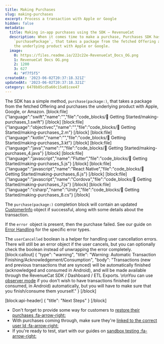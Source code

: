 ```yaml
---
title: Making Purchases
slug: making-purchases
excerpt: Process a transaction with Apple or Google
hidden: false
metadata:
  title: Making in-app purchases using the SDK – RevenueCat
  description: When it comes time to make a purchase, Purchases SDK has a simple method,
    `purchasePackage`, that takes a package from the fetched Offering and purchases
    the underlying product with Apple or Google.
  image:
    0: https://files.readme.io/222c22e-RevenueCat_Docs_OG.png
    1: RevenueCat Docs OG.png
    2: 1200
    3: 627
    4: "#f7f5f5"
createdAt: '2023-06-02T20:37:18.321Z'
updatedAt: '2023-06-02T20:37:18.321Z'
category: 6478b85cd5a60c15a01cee47
---
```

The SDK has a simple method, `purchase(package:)`, that takes a package from the fetched Offering and purchases the underlying product with Apple, Google, or Amazon. 
[block:file]
{"language":"swift","name":"","file":"code_blocks/🚀 Getting Started/making-purchases_1.swift"}
[/block]
[block:file]
{"language":"objectivec","name":"","file":"code_blocks/🚀 Getting Started/making-purchases_2.m"}
[/block]
[block:file]
{"language":"kotlin","name":"","file":"code_blocks/🚀 Getting Started/making-purchases_3.kt"}
[/block]
[block:file]
{"language":"java","name":"","file":"code_blocks/🚀 Getting Started/making-purchases_4.java"}
[/block]
[block:file]
{"language":"javascript","name":"Flutter","file":"code_blocks/🚀 Getting Started/making-purchases_5.js"}
[/block]
[block:file]
{"language":"javascript","name":"React Native","file":"code_blocks/🚀 Getting Started/making-purchases_6.js"}
[/block]
[block:file]
{"language":"javascript","name":"Cordova","file":"code_blocks/🚀 Getting Started/making-purchases_7.js"}
[/block]
[block:file]
{"language":"csharp","name":"Unity","file":"code_blocks/🚀 Getting Started/making-purchases_8.cs"}
[/block]

The `purchase(package:)` completion block will contain an updated [CustomerInfo](doc:purchaserinfo) object if successful, along with some details about the transaction.

If the `error `object is present, then the purchase failed. See our guide on [Error Handling](doc:errors) for the specific error types.

The `userCancelled` boolean is a helper for handling user cancellation errors. There will still be an error object if the user cancels, but you can optionally check the boolean instead of unwrapping the error completely. 
[block:callout]
{
  "type": "warning",
  "title": "Warning: Automatic Transaction Finishing/Acknowledgement/Consumption",
  "body": "Transactions (new and previous transactions that are synced) will be automatically finished (acknowledged and consumed in Android), and will be made available through the RevenueCat SDK / Dashboard / ETL Exports. \n\nYou can use [observer mode](https://docs.revenuecat.com/docs/observer-mode) if you don't wish to have transactions finished (or consumed, in Android) automatically, but you will have to make sure that you finish/consume them yourself."
}
[/block]

[block:api-header]
{
  "title": "Next Steps"
}
[/block]
* Don't forget to provide some way for customers to [restore their purchases :fa-arrow-right:](doc:restoring-purchases)
* With purchases coming through, make sure they're [linked to the correct user Id :fa-arrow-right:](doc:user-ids)
* If you're ready to test, start with our guides on [sandbox testing :fa-arrow-right:](doc:sandbox)